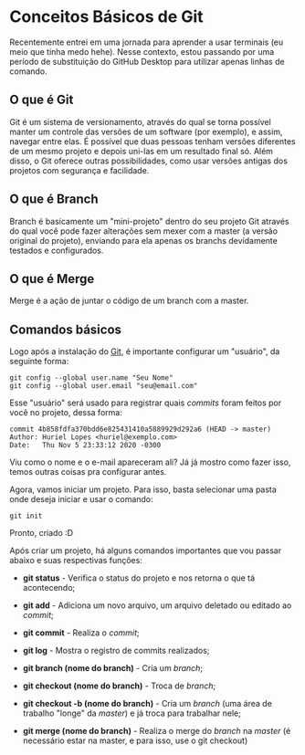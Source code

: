 # Conceitos Básicos de Git

Recentemente entrei em uma jornada para aprender a usar terminais (eu meio que tinha medo hehe). Nesse contexto, estou passando por uma período de substituição do GitHub Desktop para utilizar apenas linhas de comando.

## O que é Git
Git é um sistema de versionamento, através do qual se torna possível manter um controle das versões de um software (por exemplo), e assim, navegar entre elas. É possível que duas pessoas tenham versões diferentes de um mesmo projeto e depois uni-las em um resultado final só. Além disso, o Git oferece outras possibilidades, como usar versões antigas dos projetos com segurança e facilidade.

## O que é Branch
Branch é basicamente um "mini-projeto" dentro do seu projeto Git através do qual você pode fazer alterações sem mexer com a master (a versão original do projeto), enviando para ela apenas os branchs devidamente testados e configurados.

## O que é Merge
Merge é a ação de juntar o código de um branch com a master.

## Comandos básicos
Logo após a instalação do [Git](https://git-scm.com/downloads/), é importante configurar um "usuário", da seguinte forma:

```git
git config --global user.name "Seu Nome"
git config --global user.email "seu@email.com"

```

Esse "usuário" será usado para registrar quais *commits* foram feitos por você no projeto, dessa forma:

```git
commit 4b858fdfa370bdd6e825431410a5889929d292a6 (HEAD -> master)
Author: Huriel Lopes <huriel@exemplo.com>
Date:   Thu Nov 5 23:33:12 2020 -0300
```

Viu como o nome e o e-mail apareceram ali? Já já mostro como fazer isso, temos outras coisas pra configurar antes.

Agora, vamos iniciar um projeto. Para isso, basta selecionar uma pasta onde deseja iniciar e usar o comando:

```git
git init
```

Pronto, criado :D

Após criar um projeto, há alguns comandos importantes que vou passar abaixo e suas respectivas funções:

* **git status** - Verifica o status do projeto e nos retorna o que tá acontecendo;

* **git add** - Adiciona um novo arquivo, um arquivo deletado ou editado ao *commit*;

* **git commit** - Realiza o *commit*;

* **git log** - Mostra o registro de commits realizados;

* **git branch (nome do branch)** - Cria um *branch*;

* **git checkout (nome do branch)** - Troca de *branch*;

* **git checkout -b (nome do branch)** - Cria um *branch* (uma área de trabalho "longe" da *master*) e já troca para trabalhar nele;

* **git merge (nome do branch)** - Realiza o merge do *branch* na *master* (é necessário estar na master, e para isso, use o git checkout)